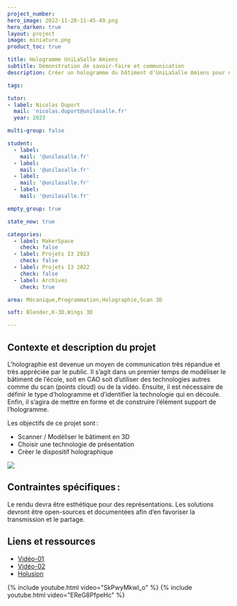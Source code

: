 ```yaml
---
project_number:
hero_image: 2022-11-28-11-45-49.png
hero_darken: true
layout: project
image: miniature.png
product_toc: true

title: Hologramme UniLaSalle Amiens 
subtitle: Démonstration de savoir-faire et communication
description: Créer un hologramme du bâtiment d’UniLaSalle Amiens pour démonstration de savoir-faire et communication.

tags: 

tutor:
- label: Nicolas Duport
  mail: 'nicolas.duport@unilasalle.fr'
  year: 2023

multi-group: false

student:
  - label: 
    mail: '@unilasalle.fr'
  - label: 
    mail: '@unilasalle.fr'
  - label: 
    mail: '@unilasalle.fr'
  - label: 
    mail: '@unilasalle.fr'

empty_group: true

state_new: true

categories:
  - label: MakerSpace
    check: false
  - label: Projets I3 2023
    check: false
  - label: Projets I3 2022
    check: false
  - label: Archivés
    check: true

area: Mécanique,Programmation,Holographie,Scan 3D

soft: Blender,K-3D,Wings 3D 

---
```

## Contexte et description du projet  

L’holographie est devenue un moyen de communication très répandue et très appréciée par le public. Il s’agit dans un premier temps de modéliser le bâtiment de l’école, soit en CAO soit d’utiliser des technologies autres comme du scan (points cloud) ou de la vidéo. Ensuite, il est nécessaire de définir le type d’hologramme et d’identifier la technologie qui en découle. Enfin, il s’agira de mettre en forme et de construire l’élément support de l’hologramme. 

Les objectifs de ce projet sont : 

- Scanner / Modéliser le bâtiment en 3D 
- Choisir une technologie de présentation 
- Créer le dispositif holographique 

![](2022-11-28-11-47-12.png)

## Contraintes spécifiques : 

Le rendu devra être esthétique pour des représentations. Les solutions devront être open-sources et documentées afin d’en favoriser la transmission et le partage.  

## Liens et ressources

- [Vidéo-01](https://www.youtube.com/watch?v=SkPwyMkwl_o&t=53s)
- [Vidéo-02](https://www.youtube.com/watch?v=EReG8PfpeHc&t=35s)
- [Holusion](https://holusion.com/fr/posts/2020-05-25-hologramme)

{% include youtube.html video="SkPwyMkwl_o" %}
{% include youtube.html video="EReG8PfpeHc" %}


